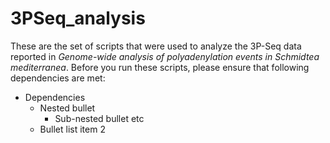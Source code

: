 # 3PSeq_analysis
These are the set of scripts that were used to analyze the 3P-Seq data reported in *Genome-wide analysis of polyadenylation events in <i>Schmidtea mediterranea</i>*. Before you run these scripts, please ensure that following dependencies are met:

* Dependencies
  * Nested bullet
    * Sub-nested bullet etc
  * Bullet list item 2
